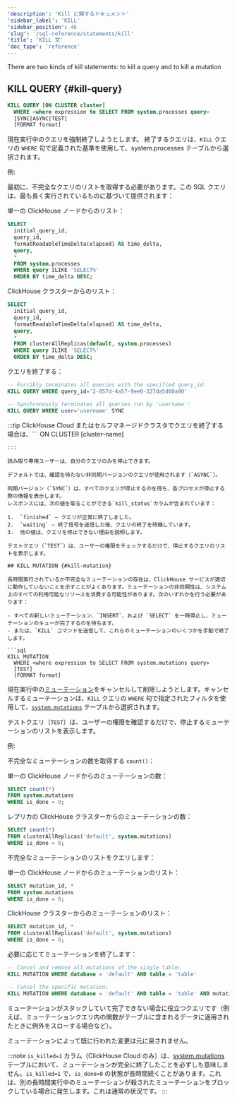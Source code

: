 ```yaml
---
'description': 'Kill に関するドキュメント'
'sidebar_label': 'KILL'
'sidebar_position': 46
'slug': '/sql-reference/statements/kill'
'title': 'KILL 文'
'doc_type': 'reference'
---
```


There are two kinds of kill statements: to kill a query and to kill a mutation

## KILL QUERY {#kill-query}

```sql
KILL QUERY [ON CLUSTER cluster]
  WHERE <where expression to SELECT FROM system.processes query>
  [SYNC|ASYNC|TEST]
  [FORMAT format]
```

現在実行中のクエリを強制終了しようとします。
終了するクエリは、`KILL` クエリの `WHERE` 句で定義された基準を使用して、system.processes テーブルから選択されます。

例:

最初に、不完全なクエリのリストを取得する必要があります。この SQL クエリは、最も長く実行されているものに基づいて提供されます：

単一の ClickHouse ノードからのリスト：
```sql
SELECT
  initial_query_id,
  query_id,
  formatReadableTimeDelta(elapsed) AS time_delta,
  query,
  *
  FROM system.processes
  WHERE query ILIKE 'SELECT%'
  ORDER BY time_delta DESC;
```

ClickHouse クラスターからのリスト：
```sql
SELECT
  initial_query_id,
  query_id,
  formatReadableTimeDelta(elapsed) AS time_delta,
  query,
  *
  FROM clusterAllReplicas(default, system.processes)
  WHERE query ILIKE 'SELECT%'
  ORDER BY time_delta DESC;
```

クエリを終了する：
```sql
-- Forcibly terminates all queries with the specified query_id:
KILL QUERY WHERE query_id='2-857d-4a57-9ee0-327da5d60a90'

-- Synchronously terminates all queries run by 'username':
KILL QUERY WHERE user='username' SYNC
```

:::tip 
ClickHouse Cloud またはセルフマネージドクラスタでクエリを終了する場合は、```
ON CLUSTER [cluster-name]
```オプションを使用して、すべてのレプリカでクエリが終了されることを確認してください。
:::

読み取り専用ユーザーは、自分のクエリのみを停止できます。

デフォルトでは、確認を待たない非同期バージョンのクエリが使用されます（`ASYNC`）。

同期バージョン（`SYNC`）は、すべてのクエリが停止するのを待ち、各プロセスが停止する際の情報を表示します。
レスポンスには、次の値を取ることができる`kill_status`カラムが含まれています：

1.  `finished` – クエリが正常に終了しました。
2.  `waiting` – 終了信号を送信した後、クエリの終了を待機しています。
3.  他の値は、クエリを停止できない理由を説明します。

テストクエリ（`TEST`）は、ユーザーの権限をチェックするだけで、停止するクエリのリストを表示します。

## KILL MUTATION {#kill-mutation}

長時間実行されているか不完全なミューテーションの存在は、ClickHouse サービスが適切に動作していないことを示すことがよくあります。ミューテーションの非同期性は、システム上のすべての利用可能なリソースを消費する可能性があります。次のいずれかを行う必要があります：

- すべての新しいミューテーション、`INSERT`、および `SELECT` を一時停止し、ミューテーションのキューが完了するのを待ちます。
- または、`KILL` コマンドを送信して、これらのミューテーションのいくつかを手動で終了します。

```sql
KILL MUTATION
  WHERE <where expression to SELECT FROM system.mutations query>
  [TEST]
  [FORMAT format]
```

現在実行中の[ミューテーション](/sql-reference/statements/alter#mutations)をキャンセルして削除しようとします。キャンセルするミューテーションは、`KILL` クエリの `WHERE` 句で指定されたフィルタを使用して、[`system.mutations`](/operations/system-tables/mutations) テーブルから選択されます。

テストクエリ（`TEST`）は、ユーザーの権限を確認するだけで、停止するミューテーションのリストを表示します。

例:

不完全なミューテーションの数を取得する `count()`：

単一の ClickHouse ノードからのミューテーションの数：
```sql
SELECT count(*)
FROM system.mutations
WHERE is_done = 0;
```

レプリカの ClickHouse クラスターからのミューテーションの数：
```sql
SELECT count(*)
FROM clusterAllReplicas('default', system.mutations)
WHERE is_done = 0;
```

不完全なミューテーションのリストをクエリします：

単一の ClickHouse ノードからのミューテーションのリスト：
```sql
SELECT mutation_id, *
FROM system.mutations
WHERE is_done = 0;
```

ClickHouse クラスターからのミューテーションのリスト：
```sql
SELECT mutation_id, *
FROM clusterAllReplicas('default', system.mutations)
WHERE is_done = 0;
```

必要に応じてミューテーションを終了します：
```sql
-- Cancel and remove all mutations of the single table:
KILL MUTATION WHERE database = 'default' AND table = 'table'

-- Cancel the specific mutation:
KILL MUTATION WHERE database = 'default' AND table = 'table' AND mutation_id = 'mutation_3.txt'
```

ミューテーションがスタックしていて完了できない場合に役立つクエリです（例えば、ミューテーションクエリ内の関数がテーブルに含まれるデータに適用されたときに例外をスローする場合など）。

ミューテーションによって既に行われた変更は元に戻されません。

:::note 
`is_killed=1` カラム（ClickHouse Cloud のみ）は、[system.mutations](/operations/system-tables/mutations) テーブルにおいて、ミューテーションが完全に終了したことを必ずしも意味しません。`is_killed=1` で、`is_done=0` の状態が長時間続くことがあります。これは、別の長時間実行中のミューテーションが殺されたミューテーションをブロックしている場合に発生します。これは通常の状況です。
:::
